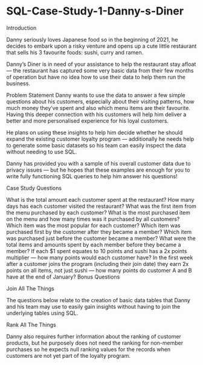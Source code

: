 # SQL-Case-Study-1-Danny-s-Diner

Introduction

Danny seriously loves Japanese food so in the beginning of 2021, he decides to embark upon a risky venture and opens up a cute little restaurant that sells his 3 favourite foods: sushi, curry and ramen.

Danny’s Diner is in need of your assistance to help the restaurant stay afloat — the restaurant has captured some very basic data from their few months of operation but have no idea how to use their data to help them run the business.

Problem Statement
Danny wants to use the data to answer a few simple questions about his customers, especially about their visiting patterns, how much money they’ve spent and also which menu items are their favourite. Having this deeper connection with his customers will help him deliver a better and more personalised experience for his loyal customers.

He plans on using these insights to help him decide whether he should expand the existing customer loyalty program — additionally he needs help to generate some basic datasets so his team can easily inspect the data without needing to use SQL.

Danny has provided you with a sample of his overall customer data due to privacy issues — but he hopes that these examples are enough for you to write fully functioning SQL queries to help him answer his questions!

Case Study Questions

What is the total amount each customer spent at the restaurant?
How many days has each customer visited the restaurant?
What was the first item from the menu purchased by each customer?
What is the most purchased item on the menu and how many times was it purchased by all customers?
Which item was the most popular for each customer?
Which item was purchased first by the customer after they became a member?
Which item was purchased just before the customer became a member?
What were the total items and amounts spent by each member before they became a member?
If each $1 spent equates to 10 points and sushi has a 2x points multiplier — how many points would each customer have?
In the first week after a customer joins the program (including their join date) they earn 2x points on all items, not just sushi — how many points do customer A and B have at the end of January?
Bonus Questions

Join All The Things

The questions below relate to the creation of basic data tables that Danny and his team may use to easily gain insights without having to join the underlying tables using SQL.

Rank All The Things

Danny also requires further information about the ranking of customer products, but he purposely does not need the ranking for non-member purchases so he expects null ranking values for the records when customers are not yet part of the loyalty program.
